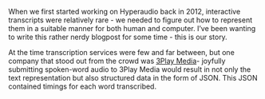 When we first started working on Hyperaudio back in 2012, interactive transcripts were relatively rare - we needed to figure out how to represent them in a suitable manner for both human and computer. I’ve been wanting to write this rather nerdy blogpost for some time - this is our story.

At the time transcription services were few and far between, but one company that stood out from the crowd was [3Play Media](https://www.3playmedia.com/)- joyfully submitting spoken-word audio to 3Play Media would result in not only the text representation but also structured data in the form of JSON. This JSON contained timings for each word transcribed.
